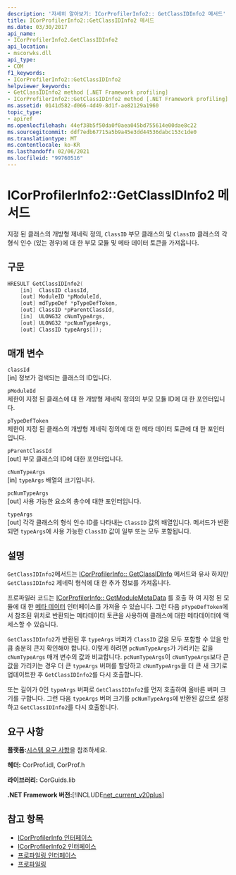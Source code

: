 ```yaml
---
description: '자세히 알아보기: ICorProfilerInfo2:: GetClassIDInfo2 메서드'
title: ICorProfilerInfo2::GetClassIDInfo2 메서드
ms.date: 03/30/2017
api_name:
- ICorProfilerInfo2.GetClassIDInfo2
api_location:
- mscorwks.dll
api_type:
- COM
f1_keywords:
- ICorProfilerInfo2::GetClassIDInfo2
helpviewer_keywords:
- GetClassIDInfo2 method [.NET Framework profiling]
- ICorProfilerInfo2::GetClassIDInfo2 method [.NET Framework profiling]
ms.assetid: 0141d582-d066-4d49-8d1f-ae82129a1960
topic_type:
- apiref
ms.openlocfilehash: 44ef38b5f50da0f0aea045bd755614e00dae8c22
ms.sourcegitcommit: ddf7edb67715a5b9a45e3dd44536dabc153c1de0
ms.translationtype: MT
ms.contentlocale: ko-KR
ms.lasthandoff: 02/06/2021
ms.locfileid: "99760516"
---
```

# <a name="icorprofilerinfo2getclassidinfo2-method"></a>ICorProfilerInfo2::GetClassIDInfo2 메서드

지정 된 클래스의 개방형 제네릭 정의, `ClassID` 부모 클래스의 및 `ClassID` 클래스의 각 형식 인수 (있는 경우)에 대 한 부모 모듈 및 메타 데이터 토큰을 가져옵니다.  
  
## <a name="syntax"></a>구문  
  
```cpp  
HRESULT GetClassIDInfo2(  
    [in]  ClassID classId,  
    [out] ModuleID *pModuleId,  
    [out] mdTypeDef *pTypeDefToken,  
    [out] ClassID *pParentClassId,  
    [in]  ULONG32 cNumTypeArgs,  
    [out] ULONG32 *pcNumTypeArgs,  
    [out] ClassID typeArgs[]);  
```  
  
## <a name="parameters"></a>매개 변수  

 `classId`  
 [in] 정보가 검색되는 클래스의 ID입니다.  
  
 `pModuleId`  
 제한이 지정 된 클래스에 대 한 개방형 제네릭 정의의 부모 모듈 ID에 대 한 포인터입니다.  
  
 `pTypeDefToken`  
 제한이 지정 된 클래스의 개방형 제네릭 정의에 대 한 메타 데이터 토큰에 대 한 포인터입니다.  
  
 `pParentClassId`  
 [out] 부모 클래스의 ID에 대한 포인터입니다.  
  
 `cNumTypeArgs`  
 [in] `typeArgs` 배열의 크기입니다.  
  
 `pcNumTypeArgs`  
 [out] 사용 가능한 요소의 총수에 대한 포인터입니다.  
  
 `typeArgs`  
 [out] 각각 클래스의 형식 인수 ID를 나타내는 `ClassID` 값의 배열입니다. 메서드가 반환되면 `typeArgs`에 사용 가능한 `ClassID` 값이 일부 또는 모두 포함됩니다.  
  
## <a name="remarks"></a>설명  

 `GetClassIDInfo2`메서드는 [ICorProfilerInfo:: GetClassIDInfo](icorprofilerinfo-getclassidinfo-method.md) 메서드와 유사 하지만 `GetClassIDInfo2` 제네릭 형식에 대 한 추가 정보를 가져옵니다.  
  
 프로파일러 코드는 [ICorProfilerInfo:: GetModuleMetaData](icorprofilerinfo-getmodulemetadata-method.md) 를 호출 하 여 지정 된 모듈에 대 한 [메타 데이터](../metadata/index.md) 인터페이스를 가져올 수 있습니다. 그런 다음 `pTypeDefToken`에서 참조된 위치로 반환되는 메타데이터 토큰을 사용하여 클래스에 대한 메타데이터에 액세스할 수 있습니다.  
  
 `GetClassIDInfo2`가 반환된 후 `typeArgs` 버퍼가 `ClassID` 값을 모두 포함할 수 있을 만큼 충분히 큰지 확인해야 합니다. 이렇게 하려면 `pcNumTypeArgs`가 가리키는 값을 `cNumTypeArgs` 매개 변수의 값과 비교합니다. `pcNumTypeArgs`이 `cNumTypeArgs`보다 큰 값을 가리키는 경우 더 큰 `typeArgs` 버퍼를 할당하고 `cNumTypeArgs`을 더 큰 새 크기로 업데이트한 후 `GetClassIDInfo2`를 다시 호출합니다.  
  
 또는 길이가 0인 `typeArgs` 버퍼로 `GetClassIDInfo2`를 먼저 호출하여 올바른 버퍼 크기를 구합니다. 그런 다음 `typeArgs` 버퍼 크기를 `pcNumTypeArgs`에 반환된 값으로 설정하고 `GetClassIDInfo2`를 다시 호출합니다.  
  
## <a name="requirements"></a>요구 사항  

 **플랫폼:**[시스템 요구 사항](../../get-started/system-requirements.md)을 참조하세요.  
  
 **헤더:** CorProf.idl, CorProf.h  
  
 **라이브러리:** CorGuids.lib  
  
 **.NET Framework 버전:**[!INCLUDE[net_current_v20plus](../../../../includes/net-current-v20plus-md.md)]  
  
## <a name="see-also"></a>참고 항목

- [ICorProfilerInfo 인터페이스](icorprofilerinfo-interface.md)
- [ICorProfilerInfo2 인터페이스](icorprofilerinfo2-interface.md)
- [프로파일링 인터페이스](profiling-interfaces.md)
- [프로파일링](index.md)
